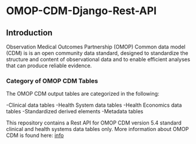 # OMOP-CDM-Django-Rest-API

## Introduction

Observation Medical Outcomes Partnership (OMOP) Common data model (CDM) is is an open community data standard, designed to standardize the structure and content of observational data and to enable efficient analyses that can produce reliable evidence. 

### Category of OMOP CDM Tables

The OMOP CDM output tables are categorized in the following:

-Clinical data tables
-Health System data tables
-Health Economics data tables
-Standardized derived elements
-Metadata tables

This repository contains a Rest API for OMOP CDM version 5.4 standard clinical and health systems data tables only. More information about OMOP CDM is found here: [info](http://ohdsi.github.io/CommonDataModel/cdm54.html)
